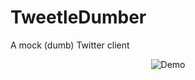 # TweetleDumber

A mock (dumb) Twitter client

<p align="center">
  <img src="demo.gif" title="Demo">
</p>

